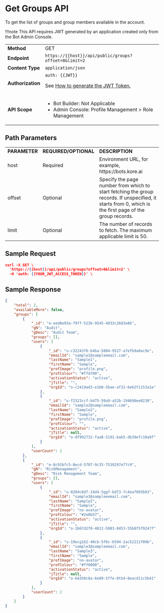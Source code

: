 # Get Groups API

To get the list of groups and group members available in the account.


!!!note
    This API requires JWT generated by an application created only from the Bot Admin Console.


<table>
  <tr>
   <td><strong>Method</strong>
   </td>
   <td>GET
   </td>
  </tr>
  <tr>
   <td><strong>Endpoint</strong>
   </td>
   <td><code>https://{{host}}/api/public/groups?offset=0&limit=2</code>
   </td>
  </tr>
  <tr>
   <td><strong>Content Type</strong>
   </td>
   <td><code>application/json</code>
   </td>
  </tr>
  <tr>
   <td><strong>Authorization</strong>
   </td>
   <td><code>auth: {{JWT}}</code>
<p>
See <a href="https://developer.kore.ai/docs/bots/api-guide/apis/#Generating_the_JWT_Token">How to generate the JWT Token.</a>
   </td>
  </tr>
  <tr>
   <td><strong>API Scope</strong>
   </td>
   <td>
<ul>

<li>Bot Builder: Not Applicable

<li>Admin Console: Profile Management > Role Management
</li>
</ul>
   </td>
  </tr>
</table>



## Path Parameters


<table>
  <tr>
   <td><strong>PARAMETER</strong>
   </td>
   <td><strong>REQUIRED/OPTIONAL</strong>
   </td>
   <td><strong>DESCRIPTION</strong>
   </td>
  </tr>
  <tr>
   <td>host
   </td>
   <td>Required
   </td>
   <td>Environment URL, for example, https://bots.kore.ai
   </td>
  </tr>
  <tr>
   <td>offset
   </td>
   <td>Optional
   </td>
   <td>Specify the page number from which to start fetching the group records. If unspecified, it starts from 0, which is the first page of the group records.
   </td>
  </tr>
  <tr>
   <td>limit
   </td>
   <td>Optional
   </td>
   <td>The number of records to fetch. The maximum applicable limit is 50.
   </td>
  </tr>
</table>



## Sample Request


```json
curl -X GET \
  'https://{{host}}/api/public/groups?offset=0&limit=2' \
  -H 'auth: {{YOUR_JWT_ACCESS_TOKEN}}' \
```


 


## Sample Response


```json
{
    "total": 2,
    "availableMore": false,
    "groups": [
        {
            "_id": "e-eed8e93a-79ff-523b-9545-4833c2683e86",
            "gN": "Audit",
            "gDesc": "Audit Team",
            "groups": [],
            "users": [
                {
                    "_id": "u-c32243f6-b4ba-5884-9527-a7efb9a0ac9e",
                    "emailId": "sample1@sampleemail.com",
                    "lastName": "Sample1",
                    "firstName": "Sample",
                    "profImage": "profile.png",
                    "profColour": "#ffd700",
                    "activationStatus": "active",
                    "jTitle": "",
                    "orgId": "o-c2419ad3-e160-5bae-af32-6e62f1153a1e"
                },
                {
                    "_id": "u-f2323ccf-b475-59a9-a52b-194698ee0230",
                    "emailId": "sample2@sampleemail.com",
                    "lastName": "Sample2",
                    "firstName": "Sample",
                    "profImage": "profile.png",
                    "profColour": "",
                    "activationStatus": "active",
                    "jTitle": null,
                    "orgId": "o-8f992732-faa8-5191-bab5-db39efc10a9f"
                }
            ],
            "userCount": 2
        },
        {
            "_id": "e-8c91bfc5-8ecd-5707-9c35-7539297e77c9",
            "gN": "RiskManagement",
            "gDesc": "Risk Management Team",
            "groups": [],
            "users": [
                {
                    "_id": "u-0204c8d7-24d4-5ggf-bd73-7c4eaf093b83",
                    "emailId": "sample3@sampleeemail.com",
                    "lastName": "Sample2",
                    "firstName": "Sample",
                    "profImage": "no-avatar",
                    "profColour": "#2e8b57",
                    "activationStatus": "active",
                    "jTitle": "",
                    "orgId": "o-1b67d2f0-4812-5083-8453-55b8f5f9247f"
                },
                {
                    "_id": "u-19ecg162-40cb-5f0c-b594-2ac52211f09b",
                    "emailId": "sample3@sampleemail.com",
                    "lastName": "Sample3",
                    "firstName": "Sample",
                    "profImage": "no-avatar",
                    "profColour": "#ff0000",
                    "activationStatus": "active",
                    "jTitle": null,
                    "orgId": "o-642h0c8a-6e89-5ffe-8tb4-0eacd11c5b41"
                }
            ],
            "userCount": 2
        }
    ]
}
```